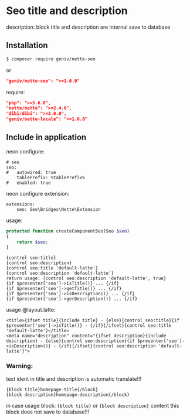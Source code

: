 Seo title and description
=========================

description: block title and description are internal save to database

Installation
------------

```sh
$ composer require geniv/nette-seo
```
or
```json
"geniv/nette-seo": ">=1.0.0"
```

require:
```json
"php": ">=5.6.0",
"nette/nette": ">=2.4.0",
"dibi/dibi": ">=3.0.0",
"geniv/nette-locale": ">=1.0.0"
```

Include in application
----------------------

neon configure:
```neon
# seo
seo:
#   autowired: true
    tablePrefix: %tablePrefix%
#   enabled: true
```

neon configure extension:
```neon
extensions:
    seo: Seo\Bridges\Nette\Extension
```

usage:
```php
protected function createComponentSeo(Seo $seo)
{
    return $seo;
}
```

```latte
{control seo:title}
{control seo:description}
{control seo:title 'default-latte'}
{control seo:description 'default-latte'}
return usage: {control seo:description 'default-latte', true}
{if $presenter['seo']->isTitle()} ... {/if}
{if $presenter['seo']->getTitle()} ... {/if}
{if $presenter['seo']->isDescription()} ... {/if}
{if $presenter['seo']->gerDescription()} ... {/if}
```

usage @layout.latte:
```latte
<title>{ifset title}{include title} - {else}{control seo:title}{if $presenter['seo']->isTitle()} - {/if}{/ifset}{control seo:title 'default-latte'}</title>
<meta name="description" content="{ifset description}{include description} - {else}{control seo:description}{if $presenter['seo']->isDescription()} - {/if}{/ifset}{control seo:description 'default-latte'}">
```

### Warning:
text ident in title and description is automatic translate!!!
```latte
{block title}homepage-title{/block}
{block description}homepage-description{/block}
```
in case usage block: `{block title}` or `{block description}` content this block does not save to database!!!
